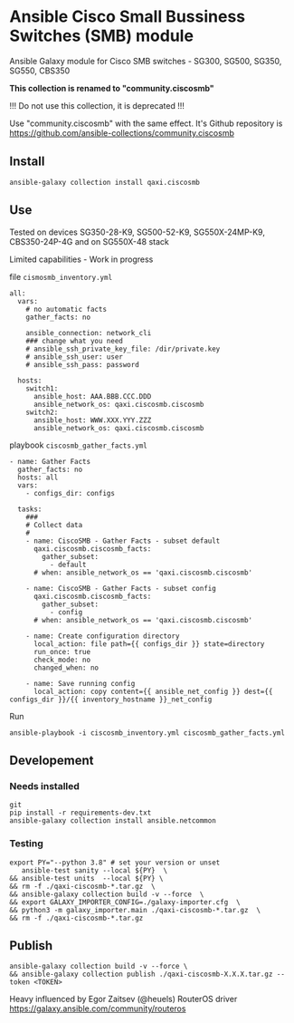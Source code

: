 # Ansible Cisco Small Bussiness Switches (SMB) module

Ansible Galaxy module for Cisco SMB switches - SG300, SG500, SG350, SG550, CBS350

**This collection is renamed to "community.ciscosmb"**

!!! Do not use this collection, it is deprecated !!!

Use "community.ciscosmb" with the same effect. It's Github repository is https://github.com/ansible-collections/community.ciscosmb

## Install

```
ansible-galaxy collection install qaxi.ciscosmb
```

## Use
Tested on devices SG350-28-K9, SG500-52-K9, SG550X-24MP-K9, CBS350-24P-4G and on SG550X-48 stack

Limited capabilities - Work in progress

file `cismosmb_inventory.yml`
```
all:
  vars:
    # no automatic facts
    gather_facts: no  
    
    ansible_connection: network_cli
    ### change what you need
    # ansible_ssh_private_key_file: /dir/private.key
    # ansible_ssh_user: user
    # ansible_ssh_pass: password

  hosts:
    switch1:
      ansible_host: AAA.BBB.CCC.DDD
      ansible_network_os: qaxi.ciscosmb.ciscosmb
    switch2:
      ansible_host: WWW.XXX.YYY.ZZZ
      ansible_network_os: qaxi.ciscosmb.ciscosmb

```

playbook `ciscosmb_gather_facts.yml`
```
- name: Gather Facts
  gather_facts: no
  hosts: all
  vars:
    - configs_dir: configs

  tasks:
    ###
    # Collect data
    #
    - name: CiscoSMB - Gather Facts - subset default
      qaxi.ciscosmb.ciscosmb_facts:
        gather_subset:
          - default
      # when: ansible_network_os == 'qaxi.ciscosmb.ciscosmb'

    - name: CiscoSMB - Gather Facts - subset config
      qaxi.ciscosmb.ciscosmb_facts:
        gather_subset:
          - config
      # when: ansible_network_os == 'qaxi.ciscosmb.ciscosmb'

    - name: Create configuration directory
      local_action: file path={{ configs_dir }} state=directory
      run_once: true
      check_mode: no
      changed_when: no

    - name: Save running config
      local_action: copy content={{ ansible_net_config }} dest={{ configs_dir }}/{{ inventory_hostname }}_net_config
```

Run
```
ansible-playbook -i ciscosmb_inventory.yml ciscosmb_gather_facts.yml
```

## Developement

### Needs installed
```
git
pip install -r requirements-dev.txt
ansible-galaxy collection install ansible.netcommon
```

### Testing

```
export PY="--python 3.8" # set your version or unset
   ansible-test sanity --local ${PY}  \
&& ansible-test units  --local ${PY} \
&& rm -f ./qaxi-ciscosmb-*.tar.gz  \
&& ansible-galaxy collection build -v --force  \
&& export GALAXY_IMPORTER_CONFIG=./galaxy-importer.cfg  \
&& python3 -m galaxy_importer.main ./qaxi-ciscosmb-*.tar.gz  \
&& rm -f ./qaxi-ciscosmb-*.tar.gz
```

## Publish
```
ansible-galaxy collection build -v --force \
&& ansible-galaxy collection publish ./qaxi-ciscosmb-X.X.X.tar.gz --token <TOKEN> 

```

Heavy influenced by Egor Zaitsev (@heuels) RouterOS driver https://galaxy.ansible.com/community/routeros
